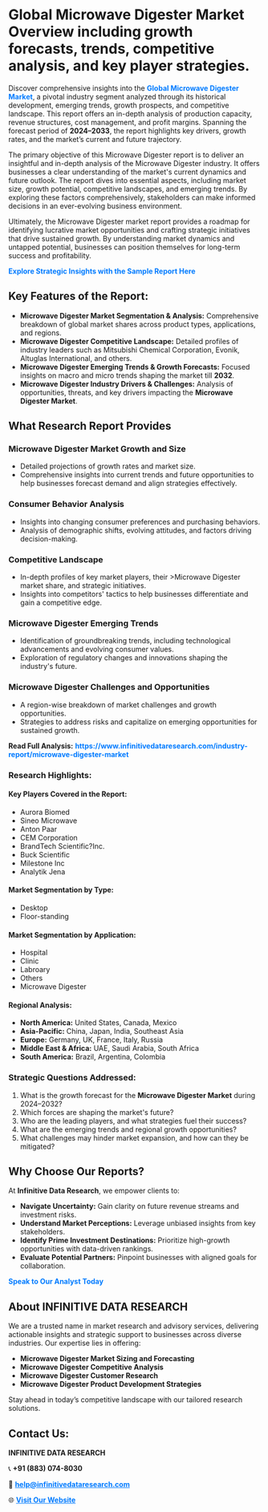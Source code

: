 <h1>Global Microwave Digester Market Overview including growth forecasts, trends, competitive analysis, and key player strategies.</h1>
<p>
Discover comprehensive insights into the 
<a href="https://www.infinitivedataresearch.com/industry-report/microwave-digester-market" rel="dofollow" style="color: #007BFF; text-decoration: none;"><strong>Global Microwave Digester Market</strong></a>, a pivotal industry segment analyzed through its historical development, emerging trends, growth prospects, and competitive landscape. This report offers an in-depth analysis of production capacity, revenue structures, cost management, and profit margins. Spanning the forecast period of <strong>2024–2033</strong>, the report highlights key drivers, growth rates, and the market’s current and future trajectory.
</p>
<p>
The primary objective of this Microwave Digester report is to deliver an insightful and in-depth analysis of the Microwave Digester industry. It offers businesses a clear understanding of the market's current dynamics and future outlook. The report dives into essential aspects, including market size, growth potential, competitive landscapes, and emerging trends. By exploring these factors comprehensively, stakeholders can make informed decisions in an ever-evolving business environment.
</p>
<p>
Ultimately, the Microwave Digester market report provides a roadmap for identifying lucrative market opportunities and crafting strategic initiatives that drive sustained growth. By understanding market dynamics and untapped potential, businesses can position themselves for long-term success and profitability.
</p>
<p>
<a href="https://www.infinitivedataresearch.com/request-sample/reportId=111689" style="color: #007BFF; text-decoration: none;"><strong>Explore Strategic Insights with the Sample Report Here</strong></a>
</p>

<h2>Key Features of the Report:</h2>
<ul>
<li><strong>Microwave Digester Market Segmentation & Analysis:</strong> Comprehensive breakdown of global market shares across product types, applications, and regions.</li>
<li><strong>Microwave Digester Competitive Landscape:</strong> Detailed profiles of industry leaders such as Mitsubishi Chemical Corporation, Evonik, Altuglas International, and others.</li>
<li><strong>Microwave Digester Emerging Trends & Growth Forecasts:</strong> Focused insights on macro and micro trends shaping the market till <strong>2032</strong>.</li>
<li><strong>Microwave Digester Industry Drivers & Challenges:</strong> Analysis of opportunities, threats, and key drivers impacting the <strong>Microwave Digester Market</strong>.</li>
</ul>

<h2>What Research Report Provides</h2>
<h3>Microwave Digester Market Growth and Size</h3>
<ul>
<li>Detailed projections of growth rates and market size.</li>
<li>Comprehensive insights into current trends and future opportunities to help businesses forecast demand and align strategies effectively.</li>
</ul>

<h3>Consumer Behavior Analysis</h3>
<ul>
<li>Insights into changing consumer preferences and purchasing behaviors.</li>
<li>Analysis of demographic shifts, evolving attitudes, and factors driving decision-making.</li>
</ul>

<h3>Competitive Landscape</h3>
<ul>
<li>In-depth profiles of key market players, their >Microwave Digester market share, and strategic initiatives.</li>
<li>Insights into competitors' tactics to help businesses differentiate and gain a competitive edge.</li>
</ul>

<h3>Microwave Digester Emerging Trends</h3>
<ul>
<li>Identification of groundbreaking trends, including technological advancements and evolving consumer values.</li>
<li>Exploration of regulatory changes and innovations shaping the industry's future.</li>
</ul>

<h3>Microwave Digester Challenges and Opportunities</h3>
<ul>
<li>A region-wise breakdown of market challenges and growth opportunities.</li>
<li>Strategies to address risks and capitalize on emerging opportunities for sustained growth.</li>
</ul>
<p><strong>Read Full Analysis:</strong> <a href="https://www.infinitivedataresearch.com/industry-report/microwave-digester-market" rel="dofollow" style="color: #007BFF; text-decoration: none;"><strong>https://www.infinitivedataresearch.com/industry-report/microwave-digester-market</strong></a></p>
<h3>Research Highlights:</h3>
<h4>Key Players Covered in the Report:</h4>
<ul><li>Aurora Biomed</li><li>Sineo Microwave</li><li>Anton Paar</li><li>CEM Corporation</li><li>BrandTech Scientific?Inc.</li><li>Buck Scientific</li><li>Milestone Inc</li><li>Analytik Jena</li></ul>
<h4>Market Segmentation by Type:</h4>
<ul><li>Desktop</li><li>Floor-standing</li></ul>
<h4>Market Segmentation by Application:</h4>
<ul><li>Hospital</li><li>Clinic</li><li>Labroary</li><li>Others</li><li>Microwave Digester</li></ul>

<h4>Regional Analysis:</h4>
<ul>
<li><strong>North America:</strong> United States, Canada, Mexico</li>
<li><strong>Asia-Pacific:</strong> China, Japan, India, Southeast Asia</li>
<li><strong>Europe:</strong> Germany, UK, France, Italy, Russia</li>
<li><strong>Middle East & Africa:</strong> UAE, Saudi Arabia, South Africa</li>
<li><strong>South America:</strong> Brazil, Argentina, Colombia</li>
</ul>

<h3>Strategic Questions Addressed:</h3>
<ol>
<li>What is the growth forecast for the <strong>Microwave Digester Market</strong> during 2024–2032?</li>
<li>Which forces are shaping the market's future?</li>
<li>Who are the leading players, and what strategies fuel their success?</li>
<li>What are the emerging trends and regional growth opportunities?</li>
<li>What challenges may hinder market expansion, and how can they be mitigated?</li>
</ol>

<h2>Why Choose Our Reports?</h2>
<p>At <strong>Infinitive Data Research</strong>, we empower clients to:</p>
<ul>
<li><strong>Navigate Uncertainty:</strong> Gain clarity on future revenue streams and investment risks.</li>
<li><strong>Understand Market Perceptions:</strong> Leverage unbiased insights from key stakeholders.</li>
<li><strong>Identify Prime Investment Destinations:</strong> Prioritize high-growth opportunities with data-driven rankings.</li>
<li><strong>Evaluate Potential Partners:</strong> Pinpoint businesses with aligned goals for collaboration.</li>
</ul>
<p><a href="https://www.infinitivedataresearch.com/industry-report/microwave-digester-market" rel="dofollow" style="color: #007BFF; text-decoration: none;"><strong>Speak to Our Analyst Today</strong></a></p>

<h2>About INFINITIVE DATA RESEARCH</h2>
<p>We are a trusted name in market research and advisory services, delivering actionable insights and strategic support to businesses across diverse industries. Our expertise lies in offering:</p>
<ul>
<li><strong>Microwave Digester Market Sizing and Forecasting</strong></li>
<li><strong>Microwave Digester Competitive Analysis</strong></li>
<li><strong>Microwave Digester Customer Research</strong></li>
<li><strong>Microwave Digester Product Development Strategies</strong></li>
</ul>
<p>Stay ahead in today’s competitive landscape with our tailored research solutions.</p>

<h2>Contact Us:</h2>
<p><strong>INFINITIVE DATA RESEARCH</strong></p>
<p>📞 <strong>+91 (883) 074-8030</strong></p>
<p>📧 <strong><a href="mailto:help@infinitivedataresearch.com" style="color: #007BFF;">help@infinitivedataresearch.com</a></strong></p>
<p>🌐 <strong><a href="https://www.infinitivedataresearch.com" rel="dofollow" style="color: #007BFF;">Visit Our Website</a></strong></p>